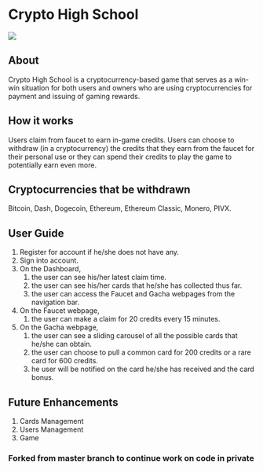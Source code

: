 # Crypto High School
![](assets/img/samples/chs.png)

## About
Crypto High School is a cryptocurrency-based game that serves as a win-win situation
for both users and owners who are using cryptocurrencies for payment and issuing of
gaming rewards.

## How it works
Users claim from faucet to earn in-game credits. Users can choose to withdraw (in a cryptocurrency) the credits that they earn from the faucet for their personal use or they can spend their credits to play the game to potentially earn even more.

## Cryptocurrencies that be withdrawn
Bitcoin, Dash, Dogecoin, Ethereum, Ethereum Classic, Monero, PIVX.

## User Guide
1. Register for account if he/she does not have any.
2. Sign into account.
3. On the Dashboard,
    1. the user can see his/her latest claim time.
    2. the user can see his/her cards that he/she has collected thus far.
    3. the user can access the Faucet and Gacha webpages from the navigation bar.
4. On the Faucet webpage,
    1. the user can make a claim for 20 credits every 15 minutes.
5. On the Gacha webpage,
    1. the user can see a sliding carousel of all the possible cards that he/she can obtain.
    2. the user can choose to pull a common card for 200 credits or a rare card for 600 credits.
    3. he user will be notified on the card he/she has received and the card bonus.

## Future Enhancements
1. Cards Management
2. Users Management
3. Game

### Forked from master branch to continue work on code in private
